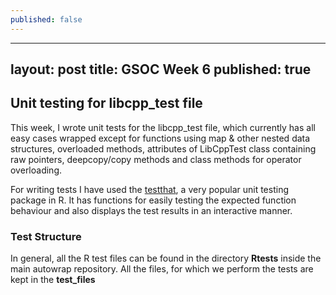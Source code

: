 ```yaml
---
published: false
---
```

---
layout: post
title: GSOC Week 6
published: true
---

## Unit testing for libcpp_test file

This week, I wrote unit tests for the libcpp_test file, which currently has all easy cases wrapped except for functions using map & other nested data structures, overloaded methods, attributes of LibCppTest class containing raw pointers, deepcopy/copy methods and class methods for operator overloading.

For writing tests I have used the [testthat](https://testthat.r-lib.org/), a very popular unit testing package in R. It has functions for easily testing the expected function behaviour and also displays the test results in an interactive manner.

### Test Structure
In general, all the R test files can be found in the directory **Rtests** inside the main autowrap repository. All the files, for which we perform the tests are kept in the **test_files**
